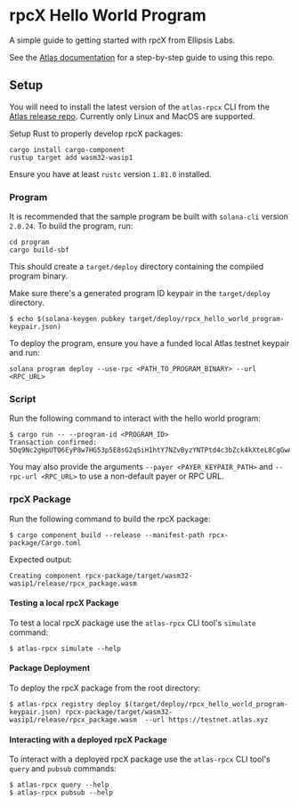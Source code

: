 # rpcX Hello World Program

A simple guide to getting started with rpcX from Ellipsis Labs.

See the [Atlas documentation](https://docs.atlas.xyz/rpc/rpcx/tutorial/custom) for a step-by-step guide to using this repo.

## Setup

You will need to install the latest version of the `atlas-rpcx` CLI from the [Atlas release repo](https://github.com/Ellipsis-Labs/atlas-release/releases). Currently only Linux and MacOS are supported.

Setup Rust to properly develop rpcX packages:

```shell
cargo install cargo-component
rustup target add wasm32-wasip1
```

Ensure you have at least `rustc` version `1.81.0` installed.

### Program

It is recommended that the sample program be built with `solana-cli` version `2.0.24`. To build the program, run:

```shell
cd program
cargo build-sbf
```

This should create a `target/deploy` directory containing the compiled program binary.

Make sure there's a generated program ID keypair in the `target/deploy` directory.

```shell
$ echo $(solana-keygen pubkey target/deploy/rpcx_hello_world_program-keypair.json)
```

To deploy the program, ensure you have a funded local Atlas testnet keypair and run:

```shell
solana program deploy --use-rpc <PATH_TO_PROGRAM_BINARY> --url <RPC_URL>
```

### Script

Run the following command to interact with the hello world program:

```shell
$ cargo run -- --program-id <PROGRAM_ID>
Transaction confirmed: 5Dq9Nc2gHpUTQ6EyP8w7HG53p5E8sG2qSiH1htY7NZvByzYNTPtd4c3bZck4kXteL8CgGwAwKb3JEy69r415r8gK
```

You may also provide the arguments `--payer <PAYER_KEYPAIR_PATH>` and `--rpc-url <RPC_URL>` to use a non-default payer or RPC URL.

### rpcX Package

Run the following command to build the rpcX package:

```shell
$ cargo component build --release --manifest-path rpcx-package/Cargo.toml
```

Expected output:

```
Creating component rpcx-package/target/wasm32-wasip1/release/rpcx_package.wasm
```

#### Testing a local rpcX Package

To test a local rpcX package use the `atlas-rpcx` CLI tool's `simulate` command:

```shell
$ atlas-rpcx simulate --help
```

#### Package Deployment

To deploy the rpcX package from the root directory:

```shell
$ atlas-rpcx registry deploy $(target/deploy/rpcx_hello_world_program-keypair.json) rpcx-package/target/wasm32-wasip1/release/rpcx_package.wasm  --url https://testnet.atlas.xyz
```

#### Interacting with a deployed rpcX Package

To interact with a deployed rpcX package use the `atlas-rpcx` CLI tool's `query` and `pubsub` commands:

```shell
$ atlas-rpcx query --help
$ atlas-rpcx pubsub --help
```
